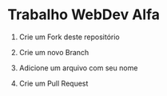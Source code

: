# Trabalho WebDev Alfa
1) Crie um Fork deste repositório

2) Crie um novo Branch

3) Adicione um arquivo com seu nome

4) Crie um Pull Request

